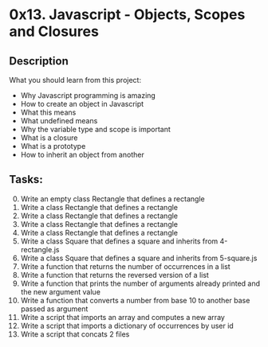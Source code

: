 # 0x13. Javascript - Objects, Scopes and Closures

## Description
What you should learn from this project:

* Why Javascript programming is amazing
* How to create an object in Javascript
* What this means
* What undefined means
* Why the variable type and scope is important
* What is a closure
* What is a prototype
* How to inherit an object from another

## Tasks:
0. Write an empty class Rectangle that defines a rectangle
1. Write a class Rectangle that defines a rectangle
2. Write a class Rectangle that defines a rectangle
3. Write a class Rectangle that defines a rectangle
4. Write a class Rectangle that defines a rectangle
5. Write a class Square that defines a square and inherits from 4-rectangle.js
6. Write a class Square that defines a square and inherits from 5-square.js
7. Write a function that returns the number of occurrences in a list
8. Write a function that returns the reversed version of a list
9. Write a function that prints the number of arguments already printed and the new argument value
10. Write a function that converts a number from base 10 to another base passed as argument
11. Write a script that imports an array and computes a new array
12. Write a script that imports a dictionary of occurrences by user id
13. Write a script that concats 2 files
